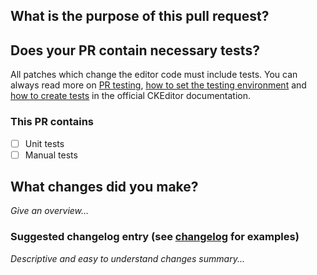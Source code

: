 ## What is the purpose of this pull request?

<!-- Bug fix / New feature / Typo fix / Other, please explain  -->

## Does your PR contain necessary tests?

All patches which change the editor code must include tests. You can always read more
on [PR testing](https://docs.ckeditor.com/ckeditor4/docs/#!/guide/dev_contributing_code-section-tests),
[how to set the testing environment](https://docs.ckeditor.com/ckeditor4/docs/#!/guide/dev_tests) and
[how to create tests](https://docs.ckeditor.com/ckeditor4/docs/#!/guide/dev_tests-section-creating-your-own-test)
in the official CKEditor documentation.

### This PR contains

- [ ] Unit tests
- [ ] Manual tests

## What changes did you make?

*Give an overview…*

### Suggested changelog entry (see [changelog](https://github.com/ckeditor/ckeditor-dev/blob/master/CHANGES.md) for examples)

*Descriptive and easy to understand changes summary...*
